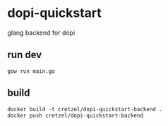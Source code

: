 # dopi-quickstart

glang backend for dopi

## run dev
```
gow run main.go
```

## build
```
docker build -t cretzel/dopi-quickstart-backend .
docker push cretzel/dopi-quickstart-backend
```
